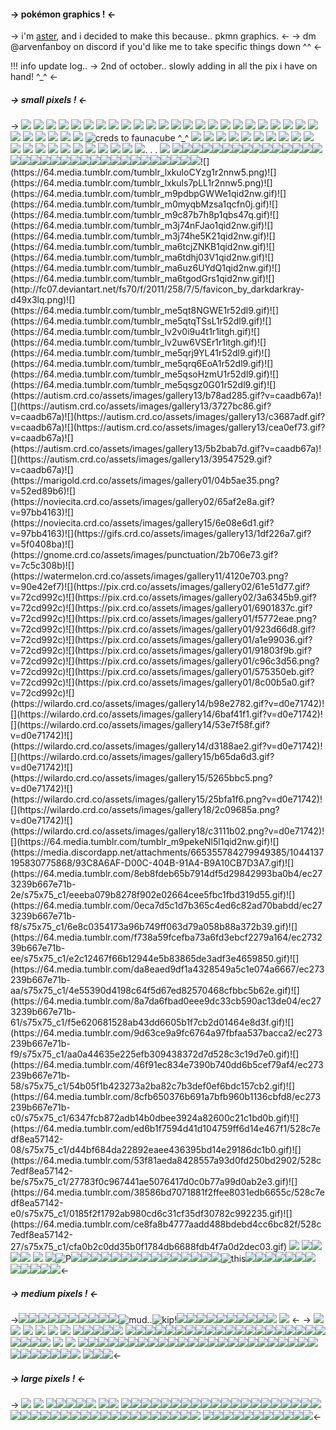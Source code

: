#### -> pokémon graphics ! <-
-> i'm [aster](arvenfanboy), and i decided to make this because.. pkmn graphics. <-
-> dm @arvenfanboy on discord if you'd like me to take specific things down ^^ <-

!!! info update log.. 
    -> 2nd of october.. slowly adding in all the pix i have on hand! ^_^ <-
##### -> small pixels ! <-
-> ![](https://64.media.tumblr.com/07672a2327e4db25ad1a6c77613249ff/7f57e3e13094a48c-17/s75x75_c1/36ca6aeef510f29c11a6fd352a7c112317798453.gif) ![](https://64.media.tumblr.com/6370759c23953201af5ae8f6b884cb49/7f57e3e13094a48c-f8/s75x75_c1/b52f172e32a9ae6a22e0b94261640d80cbe5f566.gif) ![](https://64.media.tumblr.com/9a4b261c252cbbc7ea23b61073205c92/7f57e3e13094a48c-ca/s75x75_c1/9b592e48983d8bb6219ad15341aff0f8e4772b89.gif) ![](https://64.media.tumblr.com/e7b809536c80dcd04e88435b2e892ab1/7f57e3e13094a48c-89/s75x75_c1/ba57f76e2aa169fcad4512683b3f1d0f37142bb9.pnj) ![](https://64.media.tumblr.com/f786124ed3399c6c9b16a20402f1e65c/7f57e3e13094a48c-7c/s75x75_c1/129bb054abdc546cbe875252b080c2c10f5bd08b.gif) ![](https://64.media.tumblr.com/68b79d82caa08dd8219bdf0bf357f02a/7f57e3e13094a48c-f2/s75x75_c1/dce236c435b77bd9babfc1d214f721f5facb8b6e.gif) ![](https://64.media.tumblr.com/31178ffeb890ab2357a216ce964ad014/7f57e3e13094a48c-07/s75x75_c1/7df15acce3ec2dcb4d6ae66a1ed39c3378877791.gif) ![](https://64.media.tumblr.com/1f6e510c457d366be91e0b4ea004748a/7f57e3e13094a48c-34/s75x75_c1/486c30befcc060a132e7d8f95525ad5cdafd5134.gif) ![](https://64.media.tumblr.com/389a7472796ef7fb27ef315667dd1b58/7f57e3e13094a48c-2f/s75x75_c1/9b57c12950cf5a6f17f0582dfb746382066bc52a.gif) ![](https://64.media.tumblr.com/a4d80ba9993b691f0bccb7a7568467e0/00a95d8745d5b649-fe/s75x75_c1/c0f12bcb01254cd557efd85aae55b715baa60d2c.gif) ![](https://64.media.tumblr.com/e766360b9725ed4205c3e70bde6971f8/00a95d8745d5b649-5b/s75x75_c1/5e09aad6b3206510961835aa04aa890009d846cc.gif) ![](https://64.media.tumblr.com/1979061f40641bd3112362a7a275b90a/00a95d8745d5b649-e5/s75x75_c1/02353f73bdad8932e3925e1c9837a17be50a2a54.gif) ![](https://64.media.tumblr.com/44931e73ff6fca1a2a7260be2ce1cd92/00a95d8745d5b649-0d/s75x75_c1/60f311d5ef460a50c37b8c9a72280fbed5dbdda0.gif) ![](https://64.media.tumblr.com/13dc16b8871ab947bac55c29d876903f/00a95d8745d5b649-41/s75x75_c1/8d75757e553314bedaa571983a846d66c624e9e3.gif) ![](https://64.media.tumblr.com/6a82f9dad18bd1e27fa597235ec38d5c/00a95d8745d5b649-01/s75x75_c1/10e70032d7620eeb1afda05385f166eb185ba7eb.gif)  ![](https://64.media.tumblr.com/bf9b362bcccfeada4c98122e6061066f/00a95d8745d5b649-de/s75x75_c1/ae7f2a400a672534de8b0d6f7a1aa666eec95e80.gif) ![](https://64.media.tumblr.com/e766360b9725ed4205c3e70bde6971f8/00a95d8745d5b649-5b/s75x75_c1/5e09aad6b3206510961835aa04aa890009d846cc.gif) ![](https://64.media.tumblr.com/151cf1860c00fcb399fc9908090d9f53/1cb4dd50776cfdef-95/s75x75_c1/16ad72c4b12f6bd820d534ade7621f485fc75622.gif) ![](https://64.media.tumblr.com/fc31a5e90b62e97774179f946f69c2a9/1cb4dd50776cfdef-1f/s75x75_c1/835aa8390567816a45708880ad6d50acf02db63c.pnj) ![](https://64.media.tumblr.com/ec89a6aab26e09019f94c2393590e0b2/1cb4dd50776cfdef-56/s75x75_c1/cef987afd37533361b001ecb76f8f75c59329ecc.gif) ![](https://64.media.tumblr.com/87b1fc17577bad60e2388d566054dbe6/1cb4dd50776cfdef-d8/s75x75_c1/8ee824d993c97640f0bfa681af56202f9adba987.gif) ![](https://64.media.tumblr.com/2737907e50f83b24a6a381d56fa2d2aa/1cb4dd50776cfdef-37/s75x75_c1/331178d8add4f0e8b2455da36bf7e9dc653daae4.pnj) ![](https://64.media.tumblr.com/26bd0f2b0e5d1e1fb88002803ca53e9f/1cb4dd50776cfdef-18/s75x75_c1/788d5bb8e7eb59ed3631e7e614d15d4a0a498b21.gif) ![](https://64.media.tumblr.com/8015be4d3f35925147e6e622c5d0117f/1cb4dd50776cfdef-c6/s75x75_c1/50e4e7981d7eccf5b143ff4d73918f5f26acb7a0.gif) ![](https://64.media.tumblr.com/bc1a8cf26bacbd68614870b1afadee8e/1cb4dd50776cfdef-85/s75x75_c1/c31f8ed627722612025b860e3d0eb2500c22ca33.gif) ![](https://64.media.tumblr.com/77ea264f21efa61d84b006155abb774e/1cb4dd50776cfdef-4f/s75x75_c1/f08d0a762e45a2dadd9e68447a52edb795fcb3e1.gif) ![](https://mikejima.crd.co/assets/images/shadow/27a81819_original.gif?v=16e7e82c) ![](https://mikejima.crd.co/assets/images/shadow/ebe3e19a_original.png?v=16e7e82c) ![](https://64.media.tumblr.com/aa4125f3c45404937ba8466fd8450683/a4964d805279ed94-00/s75x75_c1/293ef458314df94cc3d4f8b52a205019291afb8b.gif) ![](https://64.media.tumblr.com/aee0a6bf6df600ac05bff64da9f21172/a4964d805279ed94-21/s75x75_c1/3b2f1e90bda3945073ae5c1968dd8395497e21e9.gif) ![creds to faunacube ^_^](https://64.media.tumblr.com/f7559373c42ff17f7697caf6c77c8bb2/30d27196776c2f51-bf/s75x75_c1/392c129db2a0198e17cb85776ae4ca5ef669f57b.gif) ![](https://64.media.tumblr.com/3a06f436c644fcacf0718844de7f00e4/tumblr_inline_pdwgf0WI5w1v1dqac_75sq.gif) ![](https://64.media.tumblr.com/d7a3839ac8c8e24859615105121d75a9/tumblr_inline_pdwgf0dTnw1v1dqac_75sq.gif) ![](https://64.media.tumblr.com/213a64e762d65522e76846067bf0b12f/tumblr_inline_pdwgf0aXyI1v1dqac_75sq.gif) ![](https://64.media.tumblr.com/d50ad24f7d329b416e62996562a4ac0f/3afa48abeb1d9379-9b/s75x75_c1/40417e56a4f2247e9228666904968dc1f7b14375.gif) ![](https://64.media.tumblr.com/b67fd8796b3b1add366f82aecf6b65db/3afa48abeb1d9379-6a/s75x75_c1/1988fa36d2034e4e84569810f6a657c8dd5bcec5.gif)  ![](https://64.media.tumblr.com/8e6f7d439d1f198798f3b03cebaf15c6/3afa48abeb1d9379-0d/s75x75_c1/c8a7fc80e383759063ad24267892ed5a9a56b321.gif) ![](https://64.media.tumblr.com/c740d0ab44e6b33fbcc6d164780df197/3afa48abeb1d9379-36/s75x75_c1/d909e3235883a399fdb1f4315fb3e703c70535db.gif) ![](https://64.media.tumblr.com/52f6bd5ceb59a5c85b39df1f379bdbaf/3afa48abeb1d9379-39/s75x75_c1/92b5cb7eeef08a1d30a0795d9ef0a7ae97964bb0.gif) ![](https://64.media.tumblr.com/b8524274b14ebc24f9ce1bdfafc72f85/3afa48abeb1d9379-c1/s75x75_c1/62fd1436a7efe44f90599e4e60cfdcd40e9e248e.gif) ![](https://64.media.tumblr.com/172382e725553252e447bea3ef469544/3afa48abeb1d9379-8c/s75x75_c1/c82b8a78aef405ada71f7a722da3df3d6aad986c.gif) ![](https://64.media.tumblr.com/9727fa8673b5463ba1566ec5492d357f/3afa48abeb1d9379-bf/s75x75_c1/e6c1e1f6d600b7784181e928790e39fc837c14f7.gif) ![](https://64.media.tumblr.com/bd71acd32f33056572121f34d3b7aabf/3afa48abeb1d9379-ea/s75x75_c1/31672ecb5c107404d97e272e9dcf32fe792ebf0f.gif) ![](https://64.media.tumblr.com/7d4a3923ca39517582d6950875fbd080/3afa48abeb1d9379-7a/s75x75_c1/a3a296dad2d6ad71189d17130537288c4f30e874.gif) ![](https://64.media.tumblr.com/2fa3a4c3672f97bb4f8c856ae67071f5/3afa48abeb1d9379-64/s75x75_c1/f3f24d7f70ee43551a7d6ab21dc7d0761be7173f.gif)  ![](https://64.media.tumblr.com/6259277b8a000b8dbb5e82cb15733189/3afa48abeb1d9379-d0/s75x75_c1/dc9bd4fd725826f83c87b55bf2b64ede033b5886.gif) ![](https://64.media.tumblr.com/fac1c99881fb1ac1363d107283d6ca4f/3afa48abeb1d9379-42/s75x75_c1/25566d5853af053d124f6e1490e0cef6ffd94d9c.gif) ![](https://64.media.tumblr.com/9ad515e8cbd47799081969b4e7cc875c/3afa48abeb1d9379-0f/s75x75_c1/de9cf6c99254f50834882874bae9b27804750a95.gif) ![](https://64.media.tumblr.com/f32e016f6b208c6d1cd38944112e0e4b/3afa48abeb1d9379-8e/s75x75_c1/e1b63f0969168ac844f8a479e521bb596a4e9b65.gif) ![](https://64.media.tumblr.com/a556d370fc7f4d79f3eefb567b6e040d/3afa48abeb1d9379-0a/s75x75_c1/73880153afac9da7592cc3ab58a65953995f111c.gif) ![](https://64.media.tumblr.com/490a953e7de05ea5fcde8080fdcb3544/3afa48abeb1d9379-6f/s75x75_c1/b814b40998347796b05b10f42edff636e65ebb8c.gif) ![](https://64.media.tumblr.com/978ce22fc74f8e471231adaf85a07e88/3740c63cb14e5475-a7/s75x75_c1/d7ff46c98df2c55f411dea80dcba17feae4470b5.gif). . . ![](https://cdn.discordapp.com/attachments/1085871832713936958/1093909257335869531/F121B81C-BD13-4550-8F10-2093A1DF19E0.png) ![](https://64.media.tumblr.com/c0fc754063747b15dea720291afa4f5f/5888f2c4a25cf6f5-8e/s1280x1920/151a5dc230d43c5e50dfafc3ed1086e95a6db356.gif)![](https://64.media.tumblr.com/0ebb477faead71d7348a9f4ed5a9ce61/5888f2c4a25cf6f5-05/s1280x1920/d42205008a1cba1352fe2efa36c45f5fb15bc806.gif)![](https://64.media.tumblr.com/c56606fb01636ba8ecc898d5590a0ecf/5888f2c4a25cf6f5-d7/s1280x1920/f39e71e11f1ed301a72e09be9df2ee674178a5c4.gif)![](https://64.media.tumblr.com/d7fc1ac3ecd9b0470ba681bdbe820e07/449e8f46c881b253-60/s1280x1920/bed49cc784636feb971f41c62c81f452db3e5e8e.gif)![](https://supplies.ju.mp/assets/images/gallery05/9662d743.gif?v=c214c26a)![](https://64.media.tumblr.com/tumblr_lkwllncpAa1qi6qow.gif)![](https://64.media.tumblr.com/tumblr_m0mynk200G1qcfn0j.gif)![](https://64.media.tumblr.com/981248d42a3b96a542d5b8a7a68ccf56/tumblr_inline_mt16bkznpL1qz4rgp.png)![](https://64.media.tumblr.com/150fbf8fe121a87a9880d31679a6d5ed/tumblr_inline_mt16hp9QY61qz4rgp.png)![](https://64.media.tumblr.com/4aad69b76c9e3203cecd2f77c0924138/tumblr_inline_mt19alk4x21qz4rgp.png)![](https://64.media.tumblr.com/59ce947142535722f59fbfa1b8b417f4/tumblr_inline_mt19askZI41qz4rgp.png)![](https://64.media.tumblr.com/3b04c74a0be49ad07800bce19aef87d2/tumblr_inline_mta4f0khVy1s768ng.gif)![](https://64.media.tumblr.com/tumblr_lxkueaE8DK1r2nnw5.png)![](https://64.media.tumblr.com/tumblr_lxkuecfvqJ1r2nnw5.png)![](https://64.media.tumblr.com/tumblr_lxkueeOtIJ1r2nnw5.png)![](https://64.media.tumblr.com/tumblr_lxkuenjTeT1r2nnw5.png)![](https://64.media.tumblr.com/tumblr_lxkueqXfNG1r2nnw5.png)![](https://64.media.tumblr.com/tumblr_lxkueuB1xP1r2nnw5.png)![](https://64.media.tumblr.com/tumblr_lxkuesbFIw1r2nnw5.png)![](https://64.media.tumblr.com/tumblr_lxkufbeJhG1r2nnw5.png)![](https://64.media.tumblr.com/tumblr_lxkufdKnZB1r2nnw5.png)![](https://64.media.tumblr.com/tumblr_lxkuffJIk91r2nnw5.png)![](https://64.media.tumblr.com/tumblr_lxkufiRska1r2nnw5.png)![](https://64.media.tumblr.com/tumblr_lxkufkEKBH1r2nnw5.png)![](https://64.media.tumblr.com/tumblr_lxkufnmtHs1r2nnw5.png)![](https://64.media.tumblr.com/tumblr_lxkufpPZyp1r2nnw5.png)![](https://64.media.tumblr.com/tumblr_lxkufrlnDt1r2nnw5.png)![](https://64.media.tumblr.com/tumblr_lxkufuc8M51r2nnw5.png)![](https://64.media.tumblr.com/tumblr_lxkufzcor11r2nnw5.png)![](https://64.media.tumblr.com/tumblr_lxkug2CTZk1r2nnw5.png)![](https://64.media.tumblr.com/tumblr_lxkug49nNb1r2nnw5.png)![](https://64.media.tumblr.com/tumblr_lxkug6aK9F1r2nnw5.png)![](https://64.media.tumblr.com/tumblr_ltv0k3YSeT1r2nnw5.gif)![](https://64.media.tumblr.com/tumblr_ltv0lazbFP1r2nnw5.gif!)![](https://64.media.tumblr.com/tumblr_lxkuloCYzg1r2nnw5.png)![](https://64.media.tumblr.com/tumblr_lxkuls7pLL1r2nnw5.png)![](https://64.media.tumblr.com/tumblr_m9pdbpGWWe1qid2nw.gif)![](https://64.media.tumblr.com/tumblr_m0myqbMzsa1qcfn0j.gif)![](https://64.media.tumblr.com/tumblr_m9c87b7h8p1qbs47q.gif)![](https://64.media.tumblr.com/tumblr_m3j74nFJao1qid2nw.gif)![](https://64.media.tumblr.com/tumblr_m3j74he5K21qid2nw.gif)![](https://64.media.tumblr.com/tumblr_ma6tcjZNKB1qid2nw.gif)![](https://64.media.tumblr.com/tumblr_ma6tdhj03V1qid2nw.gif)![](https://64.media.tumblr.com/tumblr_ma6uz6UYdQ1qid2nw.gif)![](https://64.media.tumblr.com/tumblr_ma6tgodGrs1qid2nw.gif)![](http://fc07.deviantart.net/fs70/f/2011/258/7/5/favicon_by_darkdarkray-d49x3lq.png)![](https://64.media.tumblr.com/tumblr_me5qt8NGWE1r52dl9.gif)![](https://64.media.tumblr.com/tumblr_me5qtqTSsL1r52dl9.gif)![](https://64.media.tumblr.com/tumblr_lv2v0i9u4t1r1itgh.gif)![](https://64.media.tumblr.com/tumblr_lv2uw6VSEr1r1itgh.gif)![](https://64.media.tumblr.com/tumblr_me5qrj9YL41r52dl9.gif)![](https://64.media.tumblr.com/tumblr_me5qrq6EoA1r52dl9.gif)![](https://64.media.tumblr.com/tumblr_me5qsoHzmU1r52dl9.gif)![](https://64.media.tumblr.com/tumblr_me5qsgz0G01r52dl9.gif)![](https://autism.crd.co/assets/images/gallery13/b78ad285.gif?v=caadb67a)![](https://autism.crd.co/assets/images/gallery13/3727bc86.gif?v=caadb67a)![](https://autism.crd.co/assets/images/gallery13/c3687adf.gif?v=caadb67a)![](https://autism.crd.co/assets/images/gallery13/cea0ef73.gif?v=caadb67a)![](https://autism.crd.co/assets/images/gallery13/5b2bab7d.gif?v=caadb67a)![](https://autism.crd.co/assets/images/gallery13/39547529.gif?v=caadb67a)![](https://marigold.crd.co/assets/images/gallery01/04b5ae35.png?v=52ed89b6)![](https://noviecita.crd.co/assets/images/gallery02/65af2e8a.gif?v=97bb4163)![](https://noviecita.crd.co/assets/images/gallery15/6e08e6d1.gif?v=97bb4163)![](https://gifs.crd.co/assets/images/gallery13/1df226a7.gif?v=5f0408ba)![](https://gnome.crd.co/assets/images/punctuation/2b706e73.gif?v=7c5c308b)![](https://watermelon.crd.co/assets/images/gallery11/4120e703.png?v=90e42ef7)![](https://pix.crd.co/assets/images/gallery02/61e51d77.gif?v=72cd992c)![](https://pix.crd.co/assets/images/gallery02/3a6345b9.gif?v=72cd992c)![](https://pix.crd.co/assets/images/gallery01/6901837c.gif?v=72cd992c)![](https://pix.crd.co/assets/images/gallery01/f5772eae.png?v=72cd992c)![](https://pix.crd.co/assets/images/gallery01/923d66d8.gif?v=72cd992c)![](https://pix.crd.co/assets/images/gallery01/a1e99036.gif?v=72cd992c)![](https://pix.crd.co/assets/images/gallery01/91803f9b.gif?v=72cd992c)![](https://pix.crd.co/assets/images/gallery01/c96c3d56.png?v=72cd992c)![](https://pix.crd.co/assets/images/gallery01/575350eb.gif?v=72cd992c)![](https://pix.crd.co/assets/images/gallery01/8c00b5a0.gif?v=72cd992c)![](https://wilardo.crd.co/assets/images/gallery14/b98e2782.gif?v=d0e71742)![](https://wilardo.crd.co/assets/images/gallery14/6baf41f1.gif?v=d0e71742)![](https://wilardo.crd.co/assets/images/gallery14/53e7f58f.gif?v=d0e71742)![](https://wilardo.crd.co/assets/images/gallery14/d3188ae2.gif?v=d0e71742)![](https://wilardo.crd.co/assets/images/gallery15/b65da6d3.gif?v=d0e71742)![](https://wilardo.crd.co/assets/images/gallery15/5265bbc5.png?v=d0e71742)![](https://wilardo.crd.co/assets/images/gallery15/25bfa1f6.png?v=d0e71742)![](https://wilardo.crd.co/assets/images/gallery18/2c09685a.png?v=d0e71742)![](https://wilardo.crd.co/assets/images/gallery18/c3111b02.png?v=d0e71742)![](https://64.media.tumblr.com/tumblr_m9pekeNl5l1qid2nw.gif)![](https://media.discordapp.net/attachments/665355784279949385/1044137195830775868/93C8A6AF-D00C-404B-91A4-B9A10CB7D3A7.gif)![](https://64.media.tumblr.com/8eb8fdeb65b7914df5d29842993ba0b4/ec273239b667e71b-2e/s75x75_c1/eeeba079b8278f902e02664cee5fbc1fbd319d55.gif)![](https://64.media.tumblr.com/0eca7d5c1d7b365c4ed6c82ad70babdd/ec273239b667e71b-f8/s75x75_c1/6e8c0354173a96b749ff063d79a058b88a372b39.gif)![](https://64.media.tumblr.com/f738a59fcefba73a6fd3ebcf2279a164/ec273239b667e71b-ee/s75x75_c1/e2c12467f66b12944e5b83865de3adf3e4659850.gif)![](https://64.media.tumblr.com/da8eaed9df1a4328549a5c1e074a6667/ec273239b667e71b-aa/s75x75_c1/4e55390d4198c64f5d67ed82570468cfbbc5b62e.gif)![](https://64.media.tumblr.com/8a7da6fbad0eee9dc33cb590ac13de04/ec273239b667e71b-61/s75x75_c1/f5e620681528ab43dd6605b1f7cb2d01464e8d3f.gif)![](https://64.media.tumblr.com/9d63ce9a9fc6764a97fbfaa537bacca2/ec273239b667e71b-f9/s75x75_c1/aa0a44635e225efb309438372d7d528c3c19d7e0.gif)![](https://64.media.tumblr.com/46f91ec834e7390b740dd6b5cef79af4/ec273239b667e71b-58/s75x75_c1/54b05f1b423273a2ba82c7b3def0ef6bdc157cb2.gif)![](https://64.media.tumblr.com/8cfb650376b691a7bfb960b1136cbfd8/ec273239b667e71b-c0/s75x75_c1/6347fcb872adb14b0dbee3924a82600c21c1bd0b.gif)![](https://64.media.tumblr.com/ed6b1f7594d41d104759ff6d14e467f1/528c7edf8ea57142-08/s75x75_c1/d44bf684da22892eaee436395bd14e29186dc1b0.gif)![](https://64.media.tumblr.com/53f81aeda8428557a93d0fd250bd2902/528c7edf8ea57142-be/s75x75_c1/27783f0c967441ae5076417d0c0b77a99d0ab2e3.gif)![](https://64.media.tumblr.com/38586bd7071881f2ffee8031edb6655c/528c7edf8ea57142-e0/s75x75_c1/0185f2f1792ab980cd6c31cf35df30782c992235.gif)![](https://64.media.tumblr.com/ce8fa8b4777aadd488bdebd4cc6bc82f/528c7edf8ea57142-27/s75x75_c1/cfa0b2c0dd35b0f1784db6688fdb4f7a0d2dec03.gif) ![](https://media.discordapp.net/attachments/903364339464044575/1083124069156802560/A7432C8B-3FAD-4ECD-AB74-6D9B2D902D51.gif) ![](https://64.media.tumblr.com/03e018a4f305839a20fae2cc84d3bd17/528c7edf8ea57142-f4/s75x75_c1/193525694cd9c9e5534c7aa44da689df6a0e05c8.gif)![](https://64.media.tumblr.com/754407fa429e11e0a95d2a08e0517e47/528c7edf8ea57142-cf/s75x75_c1/d17c120925c7fde1010d0a24874d0fd8642ba18c.gif)![](https://media.discordapp.net/attachments/840407743198396456/1045537537680224377/171FDFE4-79BF-4D50-B996-AB857E54ED42.png)![](https://media.discordapp.net/attachments/840407743198396456/1045537659260510238/11B5FE7C-415F-44EA-8E5B-E8FA8A9DBAC2.png) ![](https://media.discordapp.net/attachments/840407743198396456/1045537659600244836/53C45F35-1D5F-4DF9-AB70-00F0177ACE3B.png) ![](https://64.media.tumblr.com/25b6baa31a141120e745498193bf33ab/2c0c41e307d21886-74/s75x75_c1/968f79228a072a372046c6af70ae21c8976348a0.gif)![P](https://betsybugaboo.neocities.org/buttons/pkmn/tumblr_008a827321a42484a146b6298036479b_d1ca8b19_75.gif)![](https://betsybugaboo.neocities.org/buttons/pkmn/Card-Water1.gif)![](https://betsybugaboo.neocities.org/buttons/pkmn/Card-Rock1.gif)![](https://betsybugaboo.neocities.org/buttons/pkmn/Card-Fire1.gif)![](https://betsybugaboo.neocities.org/buttons/pkmn/Card-Back1.gif)![](https://betsybugaboo.neocities.org/buttons/pkmn/Card-Grass1.gif)![](https://betsybugaboo.neocities.org/buttons/pkmn/Card-Electric1.gif)![](https://betsybugaboo.neocities.org/buttons/pkmn/Card-Psychic1.gif)![](https://betsybugaboo.neocities.org/buttons/pkmn/Folder-Mew2.gif)![](https://betsybugaboo.neocities.org/buttons/pkmn/mewfile.gif)![](https://betsybugaboo.neocities.org/buttons/pkmn/Folder-Eevee2.gif)![](https://betsybugaboo.neocities.org/buttons/pkmn/Folder-Eevee1.gif)![](https://betsybugaboo.neocities.org/buttons/pkmn/Folder-Ghastly2.gif)![](https://betsybugaboo.neocities.org/buttons/pkmn/tumblr_ntd8bberXw1rxbhizo1_75sq.png)![](https://betsybugaboo.neocities.org/buttons/pkmn/dittovoltorb.gif)![](https://betsybugaboo.neocities.org/buttons/pkmn/b_xicon_stiko04.gif)![this](https://betsybugaboo.neocities.org/buttons/Pokemon_GS_SW99_Gold_195.png)![](https://betsybugaboo.neocities.org/buttons/pkmn/kimmiechanpikadit.gif)![](https://betsybugaboo.neocities.org/buttons/pkmn/tibi_1.gif)![](https://betsybugaboo.neocities.org/buttons/pkmn/shuckle.gif)![](https://betsybugaboo.neocities.org/buttons/CHUUU.gif)![](https://betsybugaboo.neocities.org/buttons/pkmn/surfingpikachu.gif)![](https://betsybugaboo.neocities.org/buttons/pkmn/coil_mihon.gif)![](https://betsybugaboo.neocities.org/buttons/pkmn/balloonpika.gif)![](https://betsybugaboo.neocities.org/buttons/pkmn/new1.gif)![](https://betsybugaboo.neocities.org/buttons/pkmn/komaaikon_2.gif)![](https://betsybugaboo.neocities.org/buttons/pkmn/b_ohana01.gif)![](https://betsybugaboo.neocities.org/buttons/pkmn/metamon_02.gif)![](https://betsybugaboo.neocities.org/buttons/pkmn/Floppy-Great-Ball1.gif)<-

##### -> medium pixels ! <-
->![](https://betsybugaboo.neocities.org/buttons/pkmn/mailto_0815_e01.gif)![](https://betsybugaboo.neocities.org/buttons/pkmn/pikachugogo.gif)![](https://betsybugaboo.neocities.org/buttons/pkmn/nami1.gif)![](https://betsybugaboo.neocities.org/buttons/pkmn/x_icon_tiko02.gif)![](https://betsybugaboo.neocities.org/buttons/pkmn/mudkip_in_a_bottle_by_cute_adoptabels-d5pfxl7.gif)![](https://betsybugaboo.neocities.org/buttons/pkmn/anime-4%20(1).gif)![](https://betsybugaboo.neocities.org/buttons/eeveemail.gif)![](https://betsybugaboo.neocities.org/buttons/tumblr_okkfs1T6ip1vh9ntko1_75sq.gif)![](https://betsybugaboo.neocities.org/buttons/ezgif-6-4ccb05a7c3cb.gif)![](https://betsybugaboo.neocities.org/buttons/pkmn/ifukaaikon_nuo2.gif)![mud..](https://betsybugaboo.neocities.org/buttons/mud1.gif)![kip!](https://betsybugaboo.neocities.org/buttons/kip2.gif)![](https://betsybugaboo.neocities.org/buttons/pkmn/b_hurin_kireihana.gif)![](https://betsybugaboo.neocities.org/buttons/pkmn/b_hurin_aboku.gif)![](https://betsybugaboo.neocities.org/buttons/pkmn/pikagan.gif)![](https://betsybugaboo.neocities.org/buttons/pkmn/upagan.gif)![](https://betsybugaboo.neocities.org/buttons/pkmn/b_hurin_doga.gif)![](https://betsybugaboo.neocities.org/buttons/pkmn/x_icon_tiko01.gif)![](https://betsybugaboo.neocities.org/buttons/pkmn/Plusle-Minun-Animation-2.gif)![](https://betsybugaboo.neocities.org/buttons/tumblr_ombh2zKDwf1w7nmjqo1_75sq.png)![](https://betsybugaboo.neocities.org/buttons/00pokemon6.png)![](https://betsybugaboo.neocities.org/buttons/pkmn/mailto_0815_f02.gif) ![](https://img.pokemondb.net/sprites/sword-shield/normal/umbreon.png) <-
-> ![](https://img.pokemondb.net/sprites/black-white/anim/normal/umbreon.gif) ![](https://img.pokemondb.net/sprites/black-white/anim/normal/oshawott.gif) ![](https://img.pokemondb.net/sprites/black-white/anim/normal/tepig.gif) ![](https://img.pokemondb.net/sprites/black-white/anim/normal/snivy.gif) ![](https://img.pokemondb.net/sprites/black-white/anim/normal/zorua.gif) ![](https://pokeventure-image.s3.us-east-1.amazonaws.com/front/zamazenta.gif?v=4) ![](https://media.discordapp.net/attachments/850610315644502046/1045533987164135444/litwick.gif)![](https://img.pokemondb.net/sprites/black-white/anim/shiny/litwick.gif)![](https://img.pokemondb.net/sprites/sword-shield/normal/virizion.png)![](https://media.discordapp.net/attachments/850610315644502046/1045533987470331946/lampent.png)![](https://media.discordapp.net/attachments/850610315644502046/1045533987839410336/chandelure.gif) ![](https://graphic.neocities.org/tumblr_inline_mfitsgcYou1qgpnm1.png)![](https://graphic.neocities.org/tumblr_inline_mfx3r7xN271rd20bk.png)![](https://graphic.neocities.org/tumblr_inline_mq0m1so4Pa1qz4rgp.gif)![](https://media.discordapp.net/attachments/850610315644502046/1045533590731104276/wailmer.gif)![](https://graphic.neocities.org/tumblr_inline_mqkfm5Sk531qz4rgp.gif)![](https://64.media.tumblr.com/cab2d31a72de3f4b572260ec4c48975d/02a9f74bd42b4def-50/s75x75_c1/de57ed10f4c8c4c4bf6b374c5b069e1dab28ec0b.gif)![](https://64.media.tumblr.com/bd5dc9c37c36bea2666178b956f6ec64/02a9f74bd42b4def-43/s75x75_c1/557d1c113a02377853bd0909cfbecc3ea94f36c0.gif)![](https://64.media.tumblr.com/17a8028b3f3bbbd9f87f5325712f66c2/02a9f74bd42b4def-8c/s75x75_c1/95f42cb5a8b9aa5c6db161e9447dd4166b35ef62.gif)![](https://graphic.neocities.org/tumblr_inline_n1v5cxBdgt1synnum.gif)![](https://pixel.crd.co/assets/images/gallery02/f57eedc6.gif?v=f96483b1)![](https://pixel.crd.co/assets/images/gallery03/b6ebf268.gif?v=f96483b1)![](https://betsybugaboo.neocities.org/buttons/pkmn/b_3-27-01-home.gif)![](https://betsybugaboo.neocities.org/buttons/pkmn/b_3-27-01-back.gif)![](https://betsybugaboo.neocities.org/buttons/pkmn/b_3-27-01-next.gif)![](https://wilardo.crd.co/assets/images/gallery06/fa33a16d.gif?v=d0e71742)![](https://graphic.neocities.org/schildkroete_33.gif)![](https://graphic.neocities.org/Miniblume_129.gif)![](https://graphic.neocities.org/eevee_by_candii670.gif)![](https://graphic.neocities.org/6c3f33da-4d1d-40cf-9e55-d857c404b36f.gif)![](https://graphic.neocities.org/tumblr_o23sbpQfvU1rzxyczo1_250.gif)![](https://graphic.neocities.org/zorua_by_ichigo_tan-d3ejyty.gif)![](https://media.discordapp.net/attachments/850610315644502046/1045535017507491890/frillish-f.gif)![](https://graphic.neocities.org/sylveon_by_ichigo_tan-d5vbe6t.gif)![](https://media.discordapp.net/attachments/850610315644502046/1045535018010824824/frillish.gif) ![](https://img.pokemondb.net/sprites/black-white/anim/normal/reshiram.gif) ![](https://img.pokemondb.net/sprites/black-white/anim/normal/zekrom.gif) ![](https://media.discordapp.net/attachments/850610315644502046/1045535035018727504/jellicent-f.gif)![](https://media.discordapp.net/attachments/850610315644502046/1045535035379425321/jellicent.gif)![](https://media.discordapp.net/attachments/850610315644502046/1045535460077879356/wailord.gif)![](https://media.discordapp.net/attachments/850610315644502046/1045622494243082271/9bb86e4cf3d069dbe12f325fca04a768.gif)![](https://media.discordapp.net/attachments/850610315644502046/1045622481471418388/wailmer_2.gif)![](https://media.discordapp.net/attachments/850610315644502046/1045624001898229760/d7bydyg-08c8664d-5233-433c-b10b-cecf4b0b8571.gif)![](https://media.discordapp.net/attachments/850610315644502046/1045624002229583872/Sprrozamsh382A.gif)![](https://media.discordapp.net/attachments/850610315644502046/1045624002577698836/Sprrozam382A.gif)![](https://64.media.tumblr.com/6fbd3c21b59c1a3aaf4cae7029585386/320cb5974924f058-86/s1280x1920/5d47dfade9bfc064460e6f0aa782f1e5c0038cf5.gif)![](https://graphic.neocities.org/071318_15.png)![](https://graphic.neocities.org/eeveelutions.gif)![](https://graphic.neocities.org/tumblr_inline_p74timvu8t1rsi4si_500.gif)![](https://media.tenor.com/phajr3sCVIEAAAAi/furret-pokemon.gif)![](https://graphic.neocities.org/tumblr_inline_p74tohrI281rsi4si_500.gif)![](https://graphic.neocities.org/555acbbb-f962-4125-ab50-9f2c383c2237.png)![](https://graphic.neocities.org/5e8f11d9-cccf-4630-ac50-d761912299f3.gif)![](https://graphic.neocities.org/583d9578-1c12-459a-9de1-f78ea91fdbaa.png)![](https://graphic.neocities.org/2f659289-05b7-4d06-9a8f-b03a10e798bf.png)![](https://graphic.neocities.org/fe5d5663-aa82-4feb-816a-832c016c9ec9.png)![](https://graphic.neocities.org/d15daf6e-fa65-41ec-8ce1-713a475f8c9d.png)![](https://graphic.neocities.org/576383c7-38e1-4e28-a816-38d7ba4895e3.png)![](https://graphic.neocities.org/d145689b-cbd5-4a5f-bcf0-71c8a368de74.png)![](https://graphic.neocities.org/3cdad224-648e-4d25-8b0d-0dffbec47a07.png)![](https://graphic.neocities.org/dc1c19e6-f6f6-4ece-b907-ad9f84badc2e.png)![](https://graphic.neocities.org/FRLG_Leaf_Intro.png)![](https://graphic.neocities.org/Icon-Bill.gif)![](https://yokai.crd.co/assets/images/image61.gif?v=b4df531c)![](https://graphic.neocities.org/misty_back_sprite_by_art_56-d45ncml.png)![](https://cdn.discordapp.com/emojis/1045353022152249385.gif?size=96&quality=lossless)![](https://cdn.discordapp.com/emojis/1045352852266164245.gif?size=96&quality=lossless)![](https://64.media.tumblr.com/48aa53119372d1d4a0fcfa3c148a6ab2/4ce0ec05d782c1fa-3d/s500x750/2f322c62f0039cbdf2dd9b4df5e5486fd4f0561b.pnj) ![](https://graphic.neocities.org/VSMisty.png)![](https://betsybugaboo.neocities.org/buttons/tumblr_maa4oktjns1qid2nw.gif)![](https://betsybugaboo.neocities.org/buttons/tumblr_maa4psQDQT1qid2nw.gif)<-
##### -> large pixels ! <-

-> ![](https://64.media.tumblr.com/3572c4711d20af8fa013f9821b62a673/eabb0602cc08f3b7-86/s500x750/79952b7e7e2fbf56f53e14cf95a6b8528e7e45a2.gif) ![](https://64.media.tumblr.com/ff44e57228a2d8174c9c24b982e71c9c/e3e5998d5c3bab80-0d/s500x750/63b34d6bc7cdaa4d48d56423842bec209c81d2fc.pnj) ![](https://graphic.neocities.org/2f37c518-51b9-449b-ae7d-8198a9112320.gif)![](https://graphic.neocities.org/tumblr_ozfs7f84QC1rnzeu9o1_250.gif)![](https://graphic.neocities.org/d85ee6c8-e09c-47cf-b904-2018208329c4.gif)![](https://64.media.tumblr.com/bfe423147814e5e461250a9aacdef30b/3f7d3c7fb001347d-4f/s1280x1920/d2aac110fcdcd96070e9c59292979af50b0ae0ac.gif)![](https://64.media.tumblr.com/8da196ec0b3ce6ac05a63ebbdd805c41/3f7d3c7fb001347d-2f/s1280x1920/5538298d4f203b8bda7d02bbf29e146694265f7f.gif) ![](https://media.discordapp.net/attachments/665355784279949385/1044137195608485990/49DB398B-7DD1-4456-BE0D-41E25F2714A7.gif)![](https://graphic.neocities.org/bw2_by_ichigo_tan-d54q0rc.gif) ![](https://64.media.tumblr.com/261ca7f9e244d06b9be76f8c62c756cd/e030c41a6bdc41f1-81/s500x750/579dd003851935e2c4149ab6bb890f985e604889.gif)![](https://64.media.tumblr.com/ebd36e66367f1684beb93da622b12b49/e030c41a6bdc41f1-b9/s500x750/e2439e957fca1c7541253b4433658134459be515.gif)![](https://64.media.tumblr.com/836419457ef683f907a31f99cf52a711/e030c41a6bdc41f1-50/s500x750/5c83e1582dcf39afe8163620e08147c5009530e2.gif)![](https://64.media.tumblr.com/8e5a34f9d2668e7eb505e1832ccdf216/e030c41a6bdc41f1-57/s500x750/4e08ea25685b0d7fca75b69c730ae5e6031295de.gif)![](https://64.media.tumblr.com/673b595125c849a59ff226bb4dfdf182/e030c41a6bdc41f1-b4/s500x750/7c92b6d87493ab8e81bf70ee861f747180c9809c.gif)![](https://64.media.tumblr.com/789680ec3e6c97c242a18b14e9b840ed/e030c41a6bdc41f1-de/s500x750/9c0a1dc15c8755a61b9dedada3293e12f88cdd95.gif)![](https://64.media.tumblr.com/f1e464aae947107b2a91342f34761b7a/e030c41a6bdc41f1-91/s500x750/41c2ea725fcbca7695a4a6b97186f39ac93cb708.gif)![](https://64.media.tumblr.com/8db535c66a9c85231924b4723690390a/e030c41a6bdc41f1-2a/s500x750/c492a2f7d2f0d81d4ee4e3ada5d0c82ac8890715.gif)![](https://graphic.neocities.org/homika_by_ichigo_tan-d4wcmtx.gif)![](https://graphic.neocities.org/zuruggu_by_ichigo_tan-d39ei2r.gif)![](https://graphic.neocities.org/best_rivals_by_ichigo_tan.gif)![](https://graphic.neocities.org/tumblr_lxg07svHlq1r66p9xo1_250.gif)![](https://graphic.neocities.org/tumblr_lxg07svHlq1r66p9xo2_250.gif)![](https://graphic.neocities.org/tumblr_inline_ogynteTimU1uvm1n9_540.png)![](https://graphic.neocities.org/bef93cfa-f45e-4570-af33-bf5502ca2240.gif)![](https://graphic.neocities.org/tumblr_inline_orkia6oOEv1rw5v7g_400.png)![](https://graphic.neocities.org/tumblr_inline_orkiap8PuB1rw5v7g_400.png)![](https://graphic.neocities.org/tumblr_inline_orkib0oaTi1rw5v7g_250.png)![](https://graphic.neocities.org/tumblr_inline_orkib5YbkJ1rw5v7g_400.png)![](https://graphic.neocities.org/tumblr_o074q0MLVQ1rjenv2o1_r1_500.gif)![](https://64.media.tumblr.com/b314724265047415d6e89ff360a7dccd/715de5cfbe39b995-11/s1280x1920/b625ce7cdfbc19f42376eba5da91f1de6b286d55.gif)![](https://media.discordapp.net/attachments/850610315644502046/1045626396829028402/1653635684_244325_gif-url.gif)![](https://media.discordapp.net/attachments/850610315644502046/1045626397198139422/98112ad3218b93483b8a3f077b3b4ce1cc9be89d_00.gif)![](https://graphic.neocities.org/60b2871f-e6e6-42e9-be6b-3a3fa13465ce.png)![](https://graphic.neocities.org/tumblr_oiolgqIkzu1w169g0o1_500.gif)![](https://wilardo.crd.co/assets/images/gallery03/5e89b995.gif?v=d0e71742)![](https://media.discordapp.net/attachments/850610315644502046/1045533263936110612/3a71fac7d5fdaabc07736836ad20fe57.gif)![](https://media.discordapp.net/attachments/850610315644502046/1045533293157810277/9fb125f1fedc8cc62ab5b20699ebd87d.gif)![](https://media.discordapp.net/attachments/850610315644502046/1045533293606621254/tumblr_maisybQ1vY1rfjowdo1_500.gif)![](https://media.discordapp.net/attachments/850610315644502046/1045533293992484945/f2ebaa2dc743391cdfc2743d604b2c4c.gif)![](https://media.discordapp.net/attachments/850610315644502046/1045533310811644024/261f076afcb430264171ed16d4fea690.gif)![](https://media.discordapp.net/attachments/850610315644502046/1045533311642124369/tumblr_mzvo3cOB4K1s3bc1no1_500.gif)![](https://media.tenor.com/1r1AOFqPg5oAAAAi/flying-pikachu-transparent-balloon-pikachu.gif)![](https://media.tenor.com/J4AYpwmWaHYAAAAi/pokemon-eevee.gif)![](https://media.discordapp.net/attachments/850610315644502046/1045538533898731540/4673f4479dade9165f939a55f8e265593657bba0r1-543-306_00.gif)![](https://64.media.tumblr.com/f8e191ae9228f5c166bfde9acd507984/a2413940e2f29479-fc/s500x750/56d94f967765d35b2cb319bc17ffdd2a044d76c2.gif)![](https://i.gifer.com/WG8V.gif)![](https://64.media.tumblr.com/361131785ef72f441b5ad8638b2b0a74/a2413940e2f29479-5e/s500x750/713b76f7b09765ad3708ce7ed92789193f857555.gif)![](https://media.discordapp.net/attachments/850610315644502046/1045620552439709736/wailmer_1.gif)
![](https://media.discordapp.net/attachments/850610315644502046/1045620552779452476/tumblr_4bc771c8d7f2572b964c93af381f10d3_f2028920_400.gif)![](https://media.discordapp.net/attachments/850610315644502046/1045621047996731422/wailord_1.gif)![](https://media.discordapp.net/attachments/850610315644502046/1045620297350533190/321.gif)![](https://media.discordapp.net/attachments/850610315644502046/1045538933624279080/tumblr_inline_p88e36zQUD1qf3p0s_250.gif)![](https://media.discordapp.net/attachments/850610315644502046/1045621644091211776/tumblr_8275e5682c2569360fe6d724fbe246d7_6529f5bc_500.gif)![](https://media.discordapp.net/attachments/850610315644502046/1045621644493856838/e21516ef3814c7cce41461558a41eb10.gif)![](https://wilardo.crd.co/assets/images/gallery03/aa0fb4ed.png?v=d0e71742)![](https://wilardo.crd.co/assets/images/gallery03/6b4166cd.png?v=d0e71742)![](https://64.media.tumblr.com/7931ab88afdea8b12f13e23e058e9cb5/e9ef9419f5acc560-7d/s1280x1920/136058f9b5278afa54cf7476cf125b3c9f9bd3b7.gif)![](https://64.media.tumblr.com/48c95af6eb57b2fd73cfeb28a9e2ef91/e9ef9419f5acc560-4a/s1280x1920/675cc83d34c1ea9cff7884a1e5db2ea4f9818cdd.gif)![](https://64.media.tumblr.com/a4a53a4f70c8b640f59da68e4d5b2f6d/e9ef9419f5acc560-5b/s1280x1920/cf01e34ebcb66db31debeefa61924b6db3372677.gif)<-